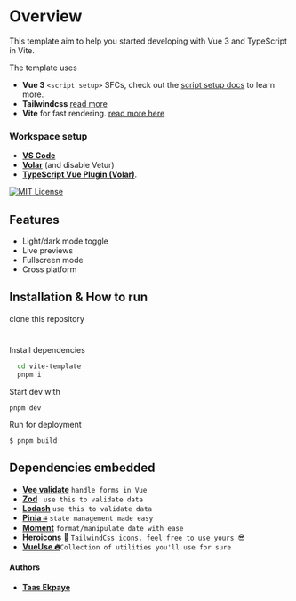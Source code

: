 
# Overview

This template aim to help you started developing with Vue 3 and TypeScript in Vite. 

The template uses 
- **Vue 3** `<script setup>` SFCs, check out the [script setup docs](https://v3.vuejs.org/api/sfc-script-setup.html#sfc-script-setup) to learn more.
- **Tailwindcss** [read more](https://tailwindcss.com)
- **Vite**  for fast rendering. [read more here](https://vitejs.dev)
### **Workspace setup**
- [**VS Code**](https://code.visualstudio.com/) 
- [**Volar**](https://marketplace.visualstudio.com/items?itemName=Vue.volar) (and disable Vetur) 
- [**TypeScript Vue Plugin (Volar)**](https://marketplace.visualstudio.com/items?itemName=Vue.vscode-typescript-vue-plugin).


[![MIT License](https://img.shields.io/badge/License-MIT-green.svg)](https://choosealicense.com/licenses/mit/)


## Features

- Light/dark mode toggle
- Live previews
- Fullscreen mode
- Cross platform


## Installation & How to run

clone this repository
#
Install dependencies
```bash
  cd vite-template
  pnpm i
```

Start dev with
```npm
pnpm dev
```

Run for deployment
```pnpm
$ pnpm build
```
    
## Dependencies embedded

- [**Vee validate**](https://vee-validate.logaretm.com/v4/) ```handle forms in Vue```
- [**Zod**](https://zod.dev) ``` use this to validate data```
- [**Lodash**](https://lodash.com) ```use this to validate data```
- [**Pinia ⌗**](https://pinia.vuejs.org/) ```state management made easy```
- [**Moment**](https://momentjs.com/) ```format/manipulate date with ease```
- [**Heroicons** 🤩 ](https://heroicons.com/)```TailwindCss icons. feel free to use yours 😎```
- [**VueUse 🔥**](https://vueuse.org)```Collection of utilities you'll use for sure```
#### Authors

- [**Taas Ekpaye**](https://t.me/woueziou)

